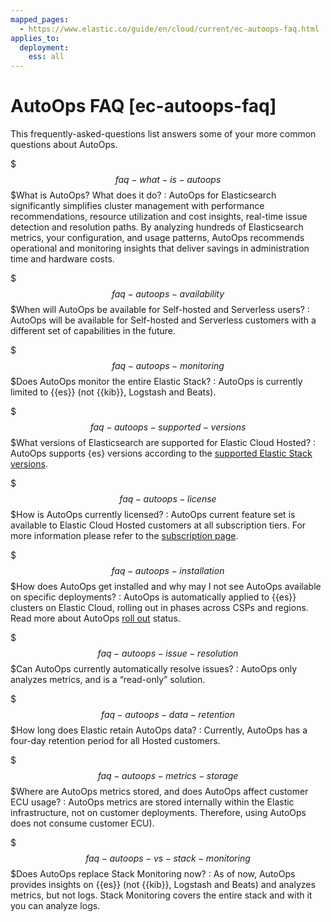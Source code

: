 ```yaml
---
mapped_pages:
  - https://www.elastic.co/guide/en/cloud/current/ec-autoops-faq.html
applies_to:
  deployment:
    ess: all
---
```


# AutoOps FAQ [ec-autoops-faq]

This frequently-asked-questions list answers some of your more common questions about AutoOps.

$$$faq-what-is-autoops$$$What is AutoOps? What does it do?
:   AutoOps for Elasticsearch significantly simplifies cluster management with performance recommendations, resource utilization and cost insights, real-time issue detection and resolution paths. By analyzing hundreds of Elasticsearch metrics, your configuration, and usage patterns, AutoOps recommends operational and monitoring insights that deliver savings in administration time and hardware costs.

$$$faq-autoops-availability$$$When will AutoOps be available for Self-hosted and Serverless users?
:   AutoOps will be available for Self-hosted and Serverless customers with a different set of capabilities in the future.

$$$faq-autoops-monitoring$$$Does AutoOps monitor the entire Elastic Stack?
:   AutoOps is currently limited to {{es}} (not {{kib}}, Logstash and Beats).

$$$faq-autoops-supported-versions$$$What versions of Elasticsearch are supported for Elastic Cloud Hosted?
:   AutoOps supports {es} versions according to the [supported Elastic Stack versions](https://www.elastic.co/support/eol).

$$$faq-autoops-license$$$How is AutoOps currently licensed?
:   AutoOps current feature set is available to Elastic Cloud Hosted customers at all subscription tiers. For more information please refer to the [subscription page](https://www.elastic.co/subscriptions/cloud).

$$$faq-autoops-installation$$$How does AutoOps get installed and why may I not see AutoOps available on specific deployments?
:   AutoOps is automatically applied to {{es}} clusters on Elastic Cloud, rolling out in phases across CSPs and regions. Read more about AutoOps [roll out](ec-autoops-regions.md) status.

$$$faq-autoops-issue-resolution$$$Can AutoOps currently automatically resolve issues?
:   AutoOps only analyzes metrics, and is a “read-only” solution.

$$$faq-autoops-data-retention$$$How long does Elastic retain AutoOps data?
:   Currently, AutoOps has a four-day retention period for all Hosted customers.

$$$faq-autoops-metrics-storage$$$Where are AutoOps metrics stored, and does AutoOps affect customer ECU usage?
:   AutoOps metrics are stored internally within the Elastic infrastructure, not on customer deployments. Therefore, using AutoOps does not consume customer ECU).

$$$faq-autoops-vs-stack-monitoring$$$Does AutoOps replace Stack Monitoring now?
:   As of now, AutoOps provides insights on {{es}} (not {{kib}}, Logstash and Beats) and analyzes metrics, but not logs. Stack Monitoring covers the entire stack and with it you can analyze logs.

